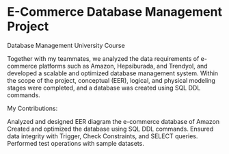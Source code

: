 # E-Commerce Database Management Project
Database Management University Course


Together with my teammates, we analyzed the data requirements of e-commerce platforms such as Amazon, Hepsiburada, and Trendyol, and developed a scalable and optimized database management system. Within the scope of the project, conceptual (EER), logical, and physical modeling stages were completed, and a database was created using SQL DDL commands.

My Contributions:

Analyzed and designed EER diagram the e-commerce database of Amazon
Created and optimized the database using SQL DDL commands.
Ensured data integrity with Trigger, Check Constraints, and SELECT queries.
Performed test operations with sample datasets.
